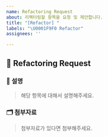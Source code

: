 ```yaml
---
name: Refactoring Request
about: 리팩터링할 항목을 요청 및 제안합니다.
title: "[Refactor] "
labels: "\U0001F9F0 Refactor"
assignees: ''

---
```


## 🧰 Refactoring Request

### 📝 설명

> 해당 항목에 대해서 설명해주세요.

### 🗂️ 첨부자료

> 첨부자료가 있다면 첨부해주세요.
